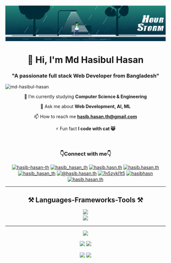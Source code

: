 ![logo](banner.gif)

<h1 align="center">👋 Hi, I'm Md Hasibul Hasan</h1>
<h3 align="center">"A passionate full stack Web Developer from Bangladesh"</h3>

<p align="left"> <img src="https://komarev.com/ghpvc/?username=md-hasibul-hasan&label=Profile%20views&color=0e75b6&style=flat" alt="md-hasibul-hasan" /> </p>



<div align="center">
 
 📖 I’m currently studying **Computer Science & Engineering**
 
 💬 Ask me about **Web Development, AI, ML**

 📫 How to reach me **hasib.hasan.th@gmail.com**

 ⚡ Fun fact **I code with cat 😸**
</div>


<br/>

 
<h3 align="center">👇Connect with me👇</h3>
<p align="center"> 
<a href="https://linkedin.com/in/hasib-hasan-th" target="blank"><img align="center" src="https://raw.githubusercontent.com/rahuldkjain/github-profile-readme-generator/master/src/images/icons/Social/linked-in-alt.svg" alt="hasib-hasan-th" height="30" width="40" /></a>
<a href="https://twitter.com/hasib_hasan_th" target="blank"><img align="center" src="https://raw.githubusercontent.com/rahuldkjain/github-profile-readme-generator/master/src/images/icons/Social/twitter.svg" alt="hasib_hasan_th" height="30" width="40" /></a>
<a href="https://fb.com/hasib.hasan.th" target="blank"><img align="center" src="https://raw.githubusercontent.com/rahuldkjain/github-profile-readme-generator/master/src/images/icons/Social/facebook.svg" alt="hasib.hasn.th" height="30" width="40" /></a>
<a href="https://instagram.com/hasib.hasan.th" target="blank"><img align="center" src="https://raw.githubusercontent.com/rahuldkjain/github-profile-readme-generator/master/src/images/icons/Social/instagram.svg" alt="hasib.hasan.th" height="30" width="40" /></a>
<a href="https://www.hackerrank.com/hasib_hasan_th" target="blank"><img align="center" src="https://raw.githubusercontent.com/rahuldkjain/github-profile-readme-generator/master/src/images/icons/Social/hackerrank.svg" alt="hasib_hasan_th" height="30" width="40" /></a>
<a href="https://www.hackerearth.com/@hasib.hasan.th" target="blank"><img align="center" src="https://raw.githubusercontent.com/rahuldkjain/github-profile-readme-generator/master/src/images/icons/Social/hackerearth.svg" alt="@hasib.hasan.th" height="30" width="40" /></a>
<a href="https://www.leetcode.com/7n5zykl1t5" target="blank"><img align="center" src="https://raw.githubusercontent.com/rahuldkjain/github-profile-readme-generator/master/src/images/icons/Social/leet-code.svg" alt="7n5zykl1t5" height="30" width="40" /></a>
<a href="https://www.codechef.com/users/hasibhasn" target="blank"><img align="center" src="https://cdn.jsdelivr.net/npm/simple-icons@3.1.0/icons/codechef.svg" alt="hasibhasn" height="30" width="40" /></a>
<a href="https://codeforces.com/profile/hasib.hasan.th" target="blank"><img align="center" src="https://raw.githubusercontent.com/rahuldkjain/github-profile-readme-generator/master/src/images/icons/Social/codeforces.svg" alt="hasib.hasan.th" height="30" width="40" /></a>

</p>


<hr/>

<h2 align="center">⚒️ Languages-Frameworks-Tools ⚒️</h2>
<div align="center">

<a href="https://skillicons.dev">
<img src="https://skillicons.dev/icons?i=python,django,c,html,css,javascript,bootstrap,mysql"><br>
<img src="https://skillicons.dev/icons?i=arduino,git,github,vscode,pycharm">
 
</a>
 </div>



<hr/>

<div align="center"> 
 
![](http://github-profile-summary-cards.vercel.app/api/cards/profile-details?username=Md-Hasibul-Hasan&theme=transparent)
</div>

<div align="center">
 
![](http://github-profile-summary-cards.vercel.app/api/cards/stats?username=Md-Hasibul-Hasan&theme=transparent)
![](http://github-profile-summary-cards.vercel.app/api/cards/productive-time?username=Md-Hasibul-Hasan&theme=transparent&utcOffset=8) 
 </div>

 <div align="center" height="150">

  <img height="150" align="center" src="https://github-readme-stats.vercel.app/api/top-langs?username=Md-Hasibul-Hasan&theme=transparent&layout=compact&langs_count=8&card_width=300" /> 
  <img height="150" align="center" src="https://github-readme-streak-stats.herokuapp.com/?user=md-hasibul-hasan&theme=transparent&hide_border=false&card_width=400" />

</div>

